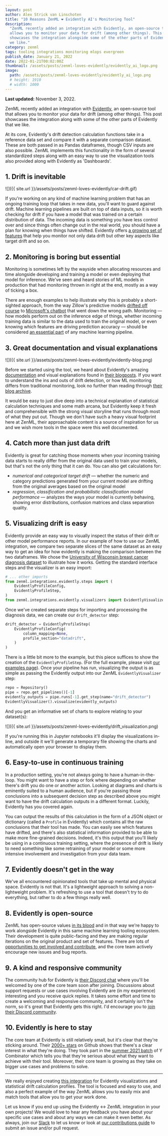 ```yaml
---
layout: post
author: Alex Strick van Linschoten
title: "10 Reasons ZenML ❤️ Evidently AI's Monitoring Tool"
description:
  "ZenML recently added an integration with Evidently, an open-source tool that
  allows you to monitor your data for drift (among other things). This post
  showcases the integration alongside some of the other parts of Evidently that
  we like."
category: zenml
tags: tooling integrations monitoring mlops evergreen
publish_date: January 21, 2022
date: 2022-01-21T00:02:00Z
thumbnail: /assets/posts/zenml-loves-evidently/evidently_ai_logo.png
image:
  path: /assets/posts/zenml-loves-evidently/evidently_ai_logo.png
  # height: 1910
  # width: 1000
---
```


**Last updated:** November 3, 2022.

ZenML recently added an integration with [Evidently](https://evidentlyai.com/),
an open-source tool that allows you to monitor your data for drift (among other
things). This post showcases the integration along with some of the other parts
of Evidently that we like.

At its core, Evidently's drift detection calculation functions take in a
reference data set and compare it with a separate comparison dataset. These are
both passed in as Pandas dataframes, though CSV inputs are also possible. ZenML
implements this functionality in the form of several standardized steps along
with an easy way to use the visualization tools also provided along with
Evidently as 'Dashboards'.

## 1. Drift is inevitable

![]({{ site.url }}/assets/posts/zenml-loves-evidently/car-drift.gif)

If you're working on any kind of machine learning problem that has an ongoing
training loop that takes in new data, you'll want to guard against drift.
Machine learning pipelines are built on top of data inputs, so it is worth
checking for drift if you have a model that was trained on a certain
distribution of data. The incoming data is something you have less control over
and since things often change out in the real world, you should have a plan for
knowing when things have shifted. Evidently offers
[a growing set of features](https://github.com/evidentlyai/evidently) that help
you monitor not only data drift but other key aspects like target drift and so
on.

## 2. Monitoring is boring but essential

Monitoring is sometimes left by the wayside when allocating resources and time
alongside developing and training a model or even deploying that model for
inference. We've seen and heard stories of ML models in production that had
monitoring thrown in right at the end, mostly as a way of ticking a box.

There are enough examples to help illustrate why this is probably a
short-sighted approach, from the way Zillow's predictive models
[drifted off course](https://blog.fiddler.ai/2021/12/zillow-offers-a-case-for-model-risk-management/)
to
[Microsoft's chatbot](https://www.cbsnews.com/news/microsoft-shuts-down-ai-chatbot-after-it-turned-into-racist-nazi/)
that went down the wrong path. Monitoring — how models perform out on the
inference edge of things, whether incoming training data is similar to the data
used to train the original model, or even knowing which features are driving
prediction accuracy — should be considered
[an essential part](https://blog.zenml.io/12-factors-of-ml-in-production/) of
any machine learning pipeline.

## 3. Great documentation and visual explanations

![]({{ site.url }}/assets/posts/zenml-loves-evidently/evidently-blog.png)

Before we started using the tool, we heard about Evidently's amazing
[documentation](https://docs.evidentlyai.com/) and visual explanations found in
[their blogposts](https://evidentlyai.com/blog). If you want to understand the
ins and outs of drift detection, or how ML monitoring differs from traditional
monitoring, look no further than reading through
[their blog archive](https://evidentlyai.com/blog).

It would be easy to just dive deep into a technical explanation of statistical
calculation techniques and some math arcana, but Evidently keep it fresh and
comprehensible with the strong visual storyline that runs through most of what
they put out. Though we don't have such a heavy visual footprint here at ZenML,
their approachable content is a source of inspiration for us and we wish more
tools in the space were this well documented.

## 4. Catch more than just data drift

Evidently is great for catching those moments when your incoming training data
starts to really differ from the original data used to train your models, but
that's not the only thing that it can do. You can also get calculations for:

- _numerical and categorical target drift_ — whether the numeric and category
  predictions generated from your current model are drifting from the original
  averages based on the original model
- _regression, classification and probabilistic classification model
  performance_ — analyzes the ways your model is currently behaving, showing
  error distributions, confusion matrices and class separation quality.

## 5. Visualizing drift is easy

Evidently provide an easy way to visually inspect the status of their drift or
other model performance reports. In our example of how to use our ZenML
integration, we compare two separate slices of the same dataset as an easy way
to get an idea for how evidently is making the comparison between the two
dataframes. We chose the
[University of Wisconsin breast cancer diagnosis dataset](<https://archive.ics.uci.edu/ml/datasets/Breast+Cancer+Wisconsin+(Diagnostic)>)
to illustrate how it works. Getting the standard interface steps and the
visualizer is an easy import:

```python
# ... other imports
from zenml.integrations.evidently.steps import (
    EvidentlyProfileConfig,
    EvidentlyProfileStep,
)
from zenml.integrations.evidently.visualizers import EvidentlyVisualizer
```

Once we've created separate steps for importing and processing the diagnosis
data, we can create our `drift_detector` step:

```python
drift_detector = EvidentlyProfileStep(
    EvidentlyProfileConfig(
        column_mapping=None,
        profile_section="datadrift",
    )
)
```

There is a little bit more to the example, but this piece suffices to show the
creation of the `EvidentlyProfileStep`. (For the full example, please visit
[our examples page](https://docs.zenml.io/stacks-and-components/component-guide/data-validators/evidently)).
Once your pipeline has run, visualizing the output is as simple as passing the
Evidently output into our ZenML `EvidentlyVisualizer` step:

```python
repo = Repository()
pipe = repo.get_pipelines()[-1]
evidently_outputs = pipe.runs[-1].get_step(name="drift_detector")
EvidentlyVisualizer().visualize(evidently_outputs)
```

And you get an informative set of charts to explore relating to your dataset(s):

![]({{ site.url }}/assets/posts/zenml-loves-evidently/drift_visualization.png)

If you're running this in Jupyter notebooks it'll display the visualizations
in-line, and outside it we'll generate a temporary file showing the charts and
automatically open your browser to display them.

## 6. Easy-to-use in continuous training

In a production setting, you're not always going to have a human-in-the-loop.
You might want to have a step or fork where depending on whether there's drift
you do one or another action. Looking at diagrams and charts is eminently suited
to a human audience, but if you're passing those conclusions into a subsequent
decision step as described above you might want to have the drift calculation
outputs in a different format. Luckily, Evidently has you covered again.

You can output the results of this calculation in the form of a JSON object or
dictionary (called a `Profile` in Evidently) which contains all the raw
conclusions that their tool has made. You can easily see which features have
drifted, and there's also statistical information provided to be able to make
more fine-grained decisions. Indeed, it's this output that you'll likely be
using in a continuous training setting, where the presence of drift is likely to
need something like some retraining of your model or some more intensive
involvement and investigation from your data team.

## 7. Evidently doesn't get in the way

We've all encountered opinionated tools that take up mental and physical space.
Evidently is not that. It's a lightweight approach to solving a non-lightweight
problem. It's refreshing to use a tool that doesn't try to do everything, but
rather to do a few things really well.

## 8. Evidently is open-source

ZenML has open-source values [in its blood](https://blog.zenml.io/open-source/)
and in that way we're happy to work alongside Evidently in this same machine
learning tooling ecosystem. Their development is quite public-facing and they
are making regular iterations on the original product and set of features. There
are lots of
[opportunities to get involved and contribute](https://github.com/evidentlyai/evidently/issues),
and the core team actively encourage new issues and bug reports.

## 9. A kind and responsive community

The community hub for Evidently is
[their Discord chat](https://discord.gg/xZjKRaNp8b) where you'll be welcomed by
one of the core team soon after joining. Discussions about support requests or
use cases involving Evidently are (in my experience) interesting and you receive
quick replies. It takes some effort and time to create a welcoming and
responsive community, and it certainly isn't the norm, so it's great that
Evidently gets this right. I'd encourage you to
[join their Discord community](https://discord.gg/xZjKRaNp8b).

## 10. Evidently is here to stay

The core team at Evidently is still relatively small, but it's clear that
they're sticking around. Their
[2000+ stars](https://github.com/evidentlyai/evidently/stargazers) on Github
shows that there's a clear interest in what they're doing. They took part in the
[summer 2021 batch](https://www.ycombinator.com/companies/evidently-ai) of Y
Combinator which tells you that they're serious about what they want to achieve
with their tool. Moreover, their core team is growing as they take on bigger use
cases and problems to solve.

---

We really enjoyed creating
[this integration](https://github.com/zenml-io/zenml/releases/tag/0.5.7) for
Evidently visualizations and statistical drift calculation profiles. The tool is
focused and easy to use, and also a perfect example of the way ZenML allows you
to easily mix and match tools that allow you to get your work done.

Let us know if you end up using the Evidently <-> ZenML integration in your own
projects! We would love to hear any feedback you have about your specific use
cases and about any ways we can make it even better. As always, join our
[Slack](https://zenml.io/slack-invite/) to let us know or look at
[our contributions guide](https://github.com/zenml-io/zenml/blob/main/CONTRIBUTING.md)
to submit an issue and/or pull request.
